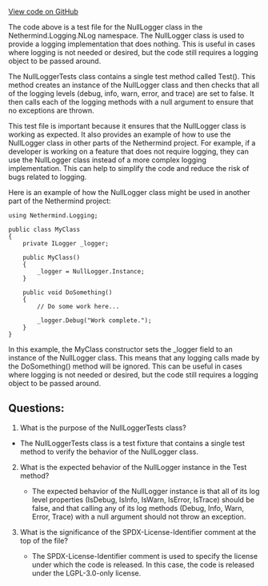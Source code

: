 [View code on GitHub](https://github.com/NethermindEth/nethermind/src/Nethermind/Nethermind.Logging.NLog.Test/NullLoggerTests.cs)

The code above is a test file for the NullLogger class in the Nethermind.Logging.NLog namespace. The NullLogger class is used to provide a logging implementation that does nothing. This is useful in cases where logging is not needed or desired, but the code still requires a logging object to be passed around. 

The NullLoggerTests class contains a single test method called Test(). This method creates an instance of the NullLogger class and then checks that all of the logging levels (debug, info, warn, error, and trace) are set to false. It then calls each of the logging methods with a null argument to ensure that no exceptions are thrown. 

This test file is important because it ensures that the NullLogger class is working as expected. It also provides an example of how to use the NullLogger class in other parts of the Nethermind project. For example, if a developer is working on a feature that does not require logging, they can use the NullLogger class instead of a more complex logging implementation. This can help to simplify the code and reduce the risk of bugs related to logging. 

Here is an example of how the NullLogger class might be used in another part of the Nethermind project:

```
using Nethermind.Logging;

public class MyClass
{
    private ILogger _logger;

    public MyClass()
    {
        _logger = NullLogger.Instance;
    }

    public void DoSomething()
    {
        // Do some work here...

        _logger.Debug("Work complete.");
    }
}
```

In this example, the MyClass constructor sets the _logger field to an instance of the NullLogger class. This means that any logging calls made by the DoSomething() method will be ignored. This can be useful in cases where logging is not needed or desired, but the code still requires a logging object to be passed around.
## Questions: 
 1. What is the purpose of the NullLoggerTests class?
   - The NullLoggerTests class is a test fixture that contains a single test method to verify the behavior of the NullLogger class.

2. What is the expected behavior of the NullLogger instance in the Test method?
   - The expected behavior of the NullLogger instance is that all of its log level properties (IsDebug, IsInfo, IsWarn, IsError, IsTrace) should be false, and that calling any of its log methods (Debug, Info, Warn, Error, Trace) with a null argument should not throw an exception.

3. What is the significance of the SPDX-License-Identifier comment at the top of the file?
   - The SPDX-License-Identifier comment is used to specify the license under which the code is released. In this case, the code is released under the LGPL-3.0-only license.